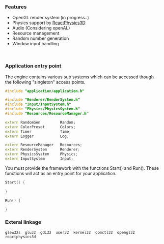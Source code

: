 ### Features
- OpenGL render system  (in progress..)
- Physics support by <a href="https://github.com/DanielChappuis/reactphysics3d">ReactPhysics3D</a>⁭
- ⁯⁮⁭Audio (Considering openAL)
- Resource management
- Random number generation
- Window input handling
<a>
⁪
</a>

### Application entry point 
The engine contains various sub systems which can be accessed though the following "singleton" access points.

```c++
#include "application/application.h"

#include "Renderer/RenderSystem.h"
#include "Input/InputSystem.h"
#include "Physics/PhysicsSystem.h"
#include "Resources/ResourceManager.h"

extern RandomGen         Random;
extern ColorPreset       Colors;
extern Timer             Time;
extern Logger            Log;

extern ResourceManager   Resources;
extern RenderSystem      Renderer;
extern PhysicsSystem     Physics;
extern InputSystem       Input;
```
You must provide the framework with the functions Start() and Run(). These functions will act as an entry point for your application.

```c++
Start() {
  
}

Run() {
  
}
```

### Exteral linkage
```
glew32s  glu32  gdi32  user32  kernel32  comctl32  opengl32  reactphysics3d
```

